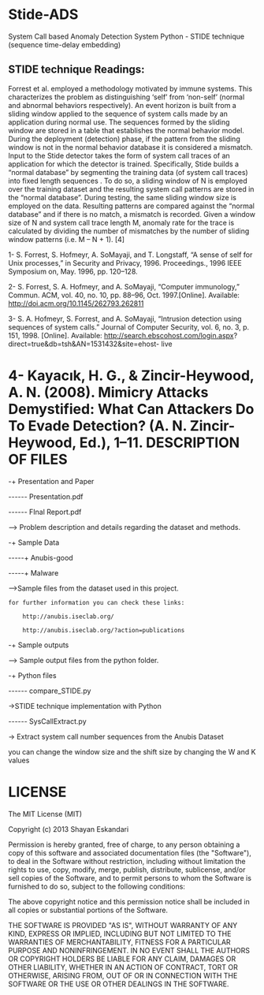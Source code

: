 Stide-ADS
=========

System Call based Anomaly Detection System
Python - STIDE technique (sequence time-delay embedding)


STIDE technique Readings:
------------------------
Forrest et al. employed a methodology motivated by immune systems. 
This characterizes the problem as distinguishing ‘self’ from ‘non-self’ (normal and abnormal behaviors respectively). An event horizon is built from a sliding window applied to the sequence of system calls made by an application during normal use. The sequences formed by the sliding window are stored in a table that establishes the normal behavior model. During the deployment (detection) phase, if the pattern from the sliding window is not in the normal behavior database it is considered a mismatch.
Input to the Stide detector takes the form of system call traces of an application for which the detector is trained. Specifically, Stide builds a “normal database” by segmenting the training data (of system call traces) into fixed length sequences . To do so, a sliding window of N is employed over the training dataset and the resulting system call patterns are stored in the “normal database”. During testing, the same sliding window size is employed on the data. Resulting patterns are compared against the “normal database” and if there is no match, a mismatch is recorded. Given a window size of N and system call trace length M, anomaly rate for the trace is calculated by dividing the number of mismatches by the number of sliding window patterns (i.e. M – N + 1).
[4]


1- S. Forrest, S. Hofmeyr, A. SoMayaji, and T. Longstaff, “A sense of self for Unix processes,” in Security and Privacy, 1996. Proceedings., 1996 IEEE Symposium on, May. 1996, pp. 120–128.

2- S. Forrest, S. A. Hofmeyr, and A. SoMayaji, “Computer immunology,” Commun. ACM, vol. 40, no. 10, pp. 88–96, Oct. 1997.[Online]. Available: http://doi.acm.org/10.1145/262793.262811 

3- S. A. Hofmeyr, S. Forrest, and A. SoMayaji, “Intrusion detection using sequences of system calls.” Journal of Computer Security, vol. 6, no. 3, p. 151, 1998. [Online]. Available: http://search.ebscohost.com/login.aspx?
direct=true&db=tsh&AN=1531432&site=ehost- live

4- Kayacık, H. G., & Zincir-Heywood, A. N. (2008). Mimicry Attacks Demystified: What Can Attackers Do To Evade Detection? (A. N. Zincir-Heywood, Ed.), 1–11.
DESCRIPTION OF FILES
====================


-+ Presentation and Paper

------ Presentation.pdf

------ FInal Report.pdf


--> Problem description and details regarding the dataset and methods.



-+ Sample Data

-----+ Anubis-good

-----+ Malware



-->Sample files from the dataset used in this project.

	for further information you can check these links:

		http://anubis.iseclab.org/

		http://anubis.iseclab.org/?action=publications
	
	
-+ Sample outputs

--> Sample output files from the python folder.


-+ Python files

------ compare_STIDE.py

->STIDE technique implementation with Python


------ SysCallExtract.py

-> Extract system call number sequences from the Anubis Dataset

you can change the window size and the shift size by changing the W and K values



LICENSE
========
The MIT License (MIT)

Copyright (c) 2013 Shayan Eskandari

Permission is hereby granted, free of charge, to any person obtaining a copy of
this software and associated documentation files (the "Software"), to deal in
the Software without restriction, including without limitation the rights to
use, copy, modify, merge, publish, distribute, sublicense, and/or sell copies of
the Software, and to permit persons to whom the Software is furnished to do so,
subject to the following conditions:

The above copyright notice and this permission notice shall be included in all
copies or substantial portions of the Software.

THE SOFTWARE IS PROVIDED "AS IS", WITHOUT WARRANTY OF ANY KIND, EXPRESS OR
IMPLIED, INCLUDING BUT NOT LIMITED TO THE WARRANTIES OF MERCHANTABILITY, FITNESS
FOR A PARTICULAR PURPOSE AND NONINFRINGEMENT. IN NO EVENT SHALL THE AUTHORS OR
COPYRIGHT HOLDERS BE LIABLE FOR ANY CLAIM, DAMAGES OR OTHER LIABILITY, WHETHER
IN AN ACTION OF CONTRACT, TORT OR OTHERWISE, ARISING FROM, OUT OF OR IN
CONNECTION WITH THE SOFTWARE OR THE USE OR OTHER DEALINGS IN THE SOFTWARE.
